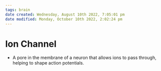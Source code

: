 ```yaml
---
tags: brain
date created: Wednesday, August 10th 2022, 7:05:01 pm
date modified: Monday, October 10th 2022, 2:02:24 pm
---
```


# Ion Channel
- A pore in the membrane of a neuron that allows ions to pass through, helping to shape action potentials.


